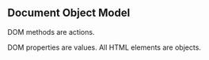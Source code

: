 ## Document Object Model
DOM methods are actions.

DOM properties are values.
All HTML elements are objects.
